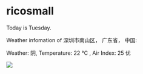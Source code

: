 # ricosmall

Today is Tuesday.

Weather infomation of 深圳市南山区， 广东省， 中国: 

Weather: 阴, Temperature: 22 ℃ , Air Index: 25 优

<img src="https://github-readme-stats.vercel.app/api?username=ricosmall&show_icons=true" />
